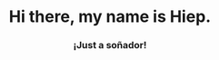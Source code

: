 <h1 align="center">Hi there, my name is Hiep.</h1>
<h3 align="center">¡Just a soñador!</h3>


<br>
<!--
**ntphiep/ntphiep** is a ✨ _special_ ✨ repository because its `README.md` (this file) appears on your GitHub profile.

Here are some ideas to get you started:

- 🔭 I’m currently working on ...
- 🌱 I’m currently learning ...
- 👯 I’m looking to collaborate on ...
- 🤔 I’m looking for help with ...
- 💬 Ask me about ...
- 📫 How to reach me: ...
- 😄 Pronouns: ...
- ⚡ Fun fact: ...
-->



## Interested in:


<div dir="auto"  style="display: flex; align-items: center; justify-content: center;">
<img src="https://skillicons.dev/icons?i=docker" alt="icon" data-canonical-src="https://techstack-generator.vercel.app/docker-icon.svg" style="max-width: 50%; margin: 0 5px" width="65" height="65">
  
<img src="https://skillicons.dev/icons?i=python" alt="icon" data-canonical-src="https://techstack-generator.vercel.app/docker-icon.svg" style="max-width: 50%; margin: 0 5px" width="65" height="65">

<img src="https://skillicons.dev/icons?i=bash" alt="icon" data-canonical-src="https://techstack-generator.vercel.app/docker-icon.svg" style="max-width: 50%; margin: 0 5px" width="65" height="65">

<img src="https://skillicons.dev/icons?i=vscode" alt="icon" data-canonical-src="https://techstack-generator.vercel.app/docker-icon.svg" style="max-width: 50%; margin: 0 5px" width="65" height="65">

<img src="https://skillicons.dev/icons?i=postgres" alt="icon" data-canonical-src="https://techstack-generator.vercel.app/docker-icon.svg" style="max-width: 50%; margin: 0 5px" width="65" height="65">

<img src="https://skillicons.dev/icons?i=premiere" alt="icon" data-canonical-src="https://techstack-generator.vercel.app/docker-icon.svg" style="max-width: 50%; margin: 0 5px" width="65" height="65">

<img src="https://skillicons.dev/icons?i=linux" alt="icon" data-canonical-src="https://techstack-generator.vercel.app/docker-icon.svg" style="max-width: 50%; margin: 0 5px" width="65" height="65">

<img src="https://skillicons.dev/icons?i=java" alt="icon" data-canonical-src="https://techstack-generator.vercel.app/docker-icon.svg" style="max-width: 50%; margin: 0 5px" width="65" height="65">

<img src="https://skillicons.dev/icons?i=github" alt="icon" data-canonical-src="https://techstack-generator.vercel.app/docker-icon.svg" style="max-width: 50%; margin: 0 5px" width="65" height="65">

<img src="https://skillicons.dev/icons?i=django" alt="icon" data-canonical-src="https://techstack-generator.vercel.app/docker-icon.svg" style="max-width: 50%; margin: 0 5px" width="65" height="65">

<img src="https://skillicons.dev/icons?i=kafka" alt="icon" data-canonical-src="https://techstack-generator.vercel.app/docker-icon.svg" style="max-width: 50%; margin: 0 5px" width="65" height="65">

<img src="https://skillicons.dev/icons?i=mongo" alt="icon" data-canonical-src="https://techstack-generator.vercel.app/docker-icon.svg" style="max-width: 50%; margin: 0 5px" width="65" height="65">

<img src="https://skillicons.dev/icons?i=rust" alt="icon" data-canonical-src="https://techstack-generator.vercel.app/docker-icon.svg" style="max-width: 50%; margin: 0 5px" width="65" height="65">

<img src="https://skillicons.dev/icons?i=mysql" alt="icon" data-canonical-src="https://techstack-generator.vercel.app/docker-icon.svg" style="max-width: 50%; margin: 0 5px" width="65" height="65">
</div>

<br><br>


<h4 align="center">😙</h4>


[![Hiep's github activity graph](https://github-readme-activity-graph.vercel.app/graph?username=ntphiep&theme=react-dark)](https://github.com/ntphiep/github-readme-activity-graph)
